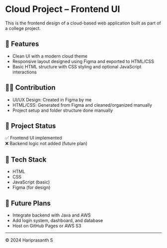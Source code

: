 # Cloud Project – Frontend UI

This is the frontend design of a cloud-based web application built as part of a college project.

## 🔧 Features

- Clean UI with a modern cloud theme
- Responsive layout designed using Figma and exported to HTML/CSS
- Basic HTML structure with CSS styling and optional JavaScript interactions

## 👨‍💻 Contribution

- UI/UX Design: Created in Figma by me
- HTML/CSS: Generated from Figma and cleaned/organized manually
- Project setup and folder structure done manually

## 📌 Project Status

✅ Frontend UI implemented  
❌ Backend logic not added (future plan)

## 📁 Tech Stack

- HTML
- CSS
- JavaScript (basic)
- Figma (for design)

## 🚀 Future Plans

- Integrate backend with Java and AWS
- Add login system, dashboard, and database
- Host on GitHub Pages or AWS S3

---

© 2024 Hariprasanth S
